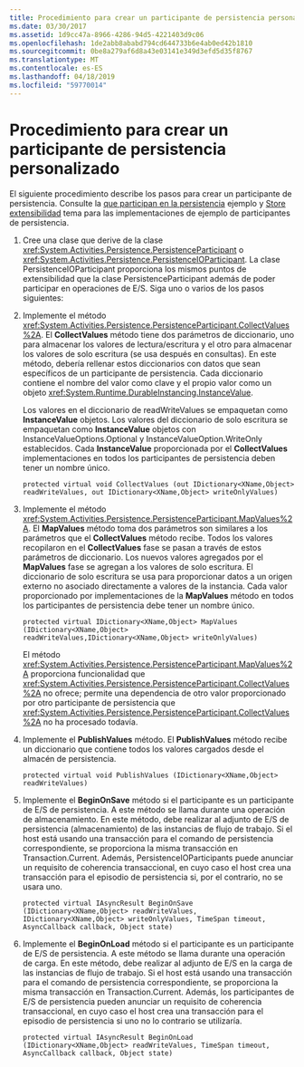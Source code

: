 ```yaml
---
title: Procedimiento para crear un participante de persistencia personalizado
ms.date: 03/30/2017
ms.assetid: 1d9cc47a-8966-4286-94d5-4221403d9c06
ms.openlocfilehash: 1de2abb8ababd794cd644733b6e4ab0ed42b1810
ms.sourcegitcommit: 0be8a279af6d8a43e03141e349d3efd5d35f8767
ms.translationtype: MT
ms.contentlocale: es-ES
ms.lasthandoff: 04/18/2019
ms.locfileid: "59770014"
---
```

# <a name="how-to-create-a-custom-persistence-participant"></a>Procedimiento para crear un participante de persistencia personalizado
El siguiente procedimiento describe los pasos para crear un participante de persistencia. Consulte la [que participan en la persistencia](https://go.microsoft.com/fwlink/?LinkID=177735) ejemplo y [Store extensibilidad](store-extensibility.md) tema para las implementaciones de ejemplo de participantes de persistencia.  
  
1. Cree una clase que derive de la clase <xref:System.Activities.Persistence.PersistenceParticipant> o <xref:System.Activities.Persistence.PersistenceIOParticipant>. La clase PersistenceIOParticipant proporciona los mismos puntos de extensibilidad que la clase PersistenceParticipant además de poder participar en operaciones de E/S. Siga uno o varios de los pasos siguientes:  
  
2. Implemente el método <xref:System.Activities.Persistence.PersistenceParticipant.CollectValues%2A>. El **CollectValues** método tiene dos parámetros de diccionario, uno para almacenar los valores de lectura/escritura y el otro para almacenar los valores de solo escritura (se usa después en consultas). En este método, debería rellenar estos diccionarios con datos que sean específicos de un participante de persistencia. Cada diccionario contiene el nombre del valor como clave y el propio valor como un objeto <xref:System.Runtime.DurableInstancing.InstanceValue>.  
  
     Los valores en el diccionario de readWriteValues se empaquetan como **InstanceValue** objetos. Los valores del diccionario de solo escritura se empaquetan como **InstanceValue** objetos con InstanceValueOptions.Optional y InstanceValueOption.WriteOnly establecidos. Cada **InstanceValue** proporcionada por el **CollectValues** implementaciones en todos los participantes de persistencia deben tener un nombre único.  
  
    ```  
    protected virtual void CollectValues (out IDictionary<XName,Object> readWriteValues, out IDictionary<XName,Object> writeOnlyValues)  
    ```  
  
3. Implemente el método <xref:System.Activities.Persistence.PersistenceParticipant.MapValues%2A>. El **MapValues** método toma dos parámetros son similares a los parámetros que el **CollectValues** método recibe. Todos los valores recopilaron en el **CollectValues** fase se pasan a través de estos parámetros de diccionario. Los nuevos valores agregados por el **MapValues** fase se agregan a los valores de solo escritura.  El diccionario de solo escritura se usa para proporcionar datos a un origen externo no asociado directamente a valores de la instancia. Cada valor proporcionado por implementaciones de la **MapValues** método en todos los participantes de persistencia debe tener un nombre único.  
  
    ```  
    protected virtual IDictionary<XName,Object> MapValues (IDictionary<XName,Object> readWriteValues,IDictionary<XName,Object> writeOnlyValues)  
    ```  
  
     El método <xref:System.Activities.Persistence.PersistenceParticipant.MapValues%2A> proporciona funcionalidad que <xref:System.Activities.Persistence.PersistenceParticipant.CollectValues%2A> no ofrece; permite una dependencia de otro valor proporcionado por otro participante de persistencia que <xref:System.Activities.Persistence.PersistenceParticipant.CollectValues%2A> no ha procesado todavía.  
  
4. Implemente el **PublishValues** método. El **PublishValues** método recibe un diccionario que contiene todos los valores cargados desde el almacén de persistencia.  
  
    ```  
    protected virtual void PublishValues (IDictionary<XName,Object> readWriteValues)  
    ```  
  
5. Implemente el **BeginOnSave** método si el participante es un participante de E/S de persistencia. A este método se llama durante una operación de almacenamiento. En este método, debe realizar al adjunto de E/S de persistencia (almacenamiento) de las instancias de flujo de trabajo.  Si el host está usando una transacción para el comando de persistencia correspondiente, se proporciona la misma transacción en Transaction.Current.  Además, PersistenceIOParticipants puede anunciar un requisito de coherencia transaccional, en cuyo caso el host crea una transacción para el episodio de persistencia si, por el contrario, no se usara uno.  
  
    ```  
    protected virtual IAsyncResult BeginOnSave (IDictionary<XName,Object> readWriteValues, IDictionary<XName,Object> writeOnlyValues, TimeSpan timeout, AsyncCallback callback, Object state)  
    ```  
  
6. Implemente el **BeginOnLoad** método si el participante es un participante de E/S de persistencia. A este método se llama durante una operación de carga. En este método, debe realizar al adjunto de E/S en la carga de las instancias de flujo de trabajo. Si el host está usando una transacción para el comando de persistencia correspondiente, se proporciona la misma transacción en Transaction.Current. Además, los participantes de E/S de persistencia pueden anunciar un requisito de coherencia transaccional, en cuyo caso el host crea una transacción para el episodio de persistencia si uno no lo contrario se utilizaría.  
  
    ```  
    protected virtual IAsyncResult BeginOnLoad (IDictionary<XName,Object> readWriteValues, TimeSpan timeout, AsyncCallback callback, Object state)  
    ```
